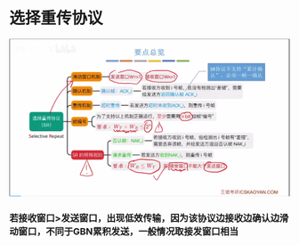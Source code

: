 


# 选择重传协议
![输入图片说明](/imgs/2025-07-24/rWqrzQavkf4ayY72.png)

### 若接收窗口>发送窗口，出现低效传输，因为该协议边接收边确认边滑动窗口，不同于GBN累积发送，一般情况取接发窗口相当
<!--stackedit_data:
eyJoaXN0b3J5IjpbMTcyMTQ5NTk1MywzNzQ2NzY2MTNdfQ==
-->